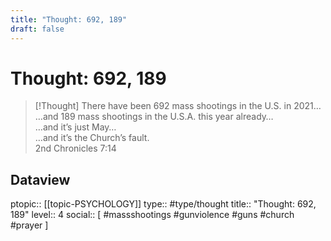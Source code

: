 ```yaml
---
title: "Thought: 692, 189"
draft: false
---
```

# Thought: 692, 189
> [!Thought]
> There have been 692 mass shootings in the U.S. in 2021…</br>…and 189 mass shootings in the U.S.A. this year already…</br>…and it’s just May…</br>…and it’s the Church’s fault.</br>2nd Chronicles 7:14

## Dataview
ptopic:: [[topic-PSYCHOLOGY]]
type:: #type/thought 
title:: "Thought: 692, 189"
level:: 4
social:: [ #massshootings #gunviolence #guns #church #prayer ]